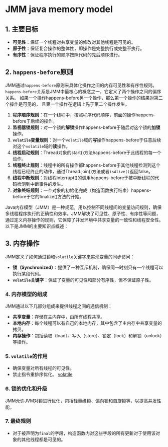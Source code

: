# JMM java memory model
## 1. 主要目标

- **可见性**：保证一个线程对共享变量的修改对其他线程是可见的。
- **原子性**：保证复合操作的整体性，即操作是完整执行或完整不执行。
- **有序性**：保证程序执行的顺序按照代码的先后顺序进行。
## 2. `happens-before`原则
JMM通过`happens-before`原则来具体化操作之间的内存可见性和有序性规则。
`happens-before`关系是JMM中最核心的概念之一，它定义了两个操作之间的偏序关系。
如果一个操作happens-before另一个操作，那么第一个操作的结果对第二个操作是可见的，
且第一个操作在逻辑上先于第二个操作发生。

1. **程序顺序规则**：在一个线程中，按照程序代码顺序，前面的操作happens-before于后续的操作。
2. **监视器锁规则**：对一个锁的**解锁**操作happens-before于随后对这个锁的**加锁**操作。
3. **`volatile`变量规则**：对一个`volatile`域的**写**操作happens-before于任意后续对这个`volatile`域的**读**操作。
4. **线程启动规则**：Thread对象的start()方法happens-before于此线程的每一个动作。
5. **线程终止规则**：线程中的所有操作都happens-before于其他线程检测到这个线程已经终止的动作，通过Thread.join()方法或者`isAlive()`返回false。
6. **线程中断规则**：对线程interrupt()的调用happens-before于被中断线程的代码检测到中断事件的发生。
7. **对象终结规则**：一个对象的初始化完成（构造函数执行结束）happens-before于它的finalize()方法的开始。

Java内存模型（JMM）是一种规范，用以控制不同线程间的变量访问规则，确保多线程程序执行的正确性和效率。JMM解决了可见性、原子性、有序性等问题，通过定义内存操作的规则，它保障了并发环境中共享变量的一致性和线程安全性。以下是JMM的主要知识点概述：

## 3. 内存操作

JMM定义了如何通过锁和`volatile`关键字来实现变量的同步访问：

- **锁（Synchronized）**：提供了一种互斥机制，确保同一时刻只有一个线程可以执行某段代码。
- **`volatile`关键字**：保证了变量的可见性和部分有序性，但不保证原子性。

### 4. 内存模型的组成

JMM通过以下几部分组成来提供线程之间的通信机制：

- **共享变量**：存储在主内存中，由所有线程共享。
- **本地内存**：每个线程可以有自己的本地内存，其中包含了主内存中共享变量的拷贝。
- **内存操作**：包括读取（load）、写入（store）、锁定（lock）和解锁（unlock）等操作。

### 5. `volatile`的作用

- 确保变量对所有线程的可见性。
- 禁止指令重排序优化。
  [volatile](/java/basic/foundation/thread/volatile.md)

### 6. 锁的优化和升级

JMM允许JVM对锁进行优化，包括轻量级锁、偏向锁和自旋锁等，以提高并发性能。

### 7. 最终规则

- 对于被声明为`final`的字段，构造函数内对这些字段的所有更新对于使用该对象的其他线程都是可见的。
